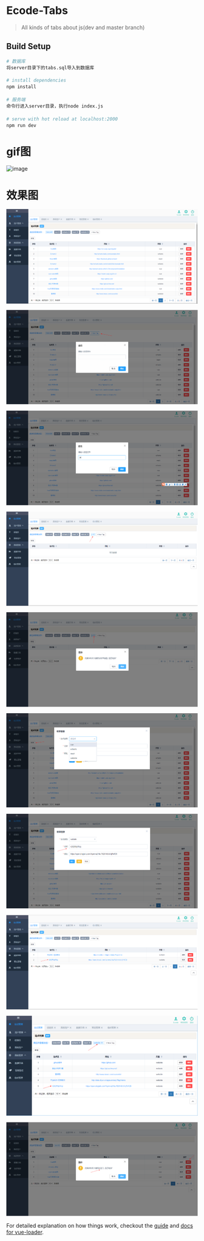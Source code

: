# Ecode-Tabs

> All kinds of tabs about js(dev and master branch)

## Build Setup

``` bash
# 数据库
将server目录下的tabs.sql导入到数据库

# install dependencies
npm install

# 服务端
命令行进入server目录，执行node index.js

# serve with hot reload at localhost:2000
npm run dev
```
# gif图
![image](https://github.com/Yicoding/Ecode-Tabs/raw/master/src/assets/example.gif)

# 效果图
![image](https://github.com/Yicoding/Ecode-Tabs/raw/master/src/assets/1.png)

![image](https://github.com/Yicoding/Ecode-Tabs/raw/master/src/assets/2.png)

![image](https://github.com/Yicoding/Ecode-Tabs/raw/master/src/assets/3.png)

![image](https://github.com/Yicoding/Ecode-Tabs/raw/master/src/assets/4.png)

![image](https://github.com/Yicoding/Ecode-Tabs/raw/master/src/assets/5.png)

![image](https://github.com/Yicoding/Ecode-Tabs/raw/master/src/assets/6.png)

![image](https://github.com/Yicoding/Ecode-Tabs/raw/master/src/assets/7.png)

![image](https://github.com/Yicoding/Ecode-Tabs/raw/master/src/assets/8.png)

![image](https://github.com/Yicoding/Ecode-Tabs/raw/master/src/assets/9.png)

![image](https://github.com/Yicoding/Ecode-Tabs/raw/master/src/assets/10.png)


For detailed explanation on how things work, checkout the [guide](http://vuejs-templates.github.io/webpack/) and [docs for vue-loader](http://vuejs.github.io/vue-loader).
